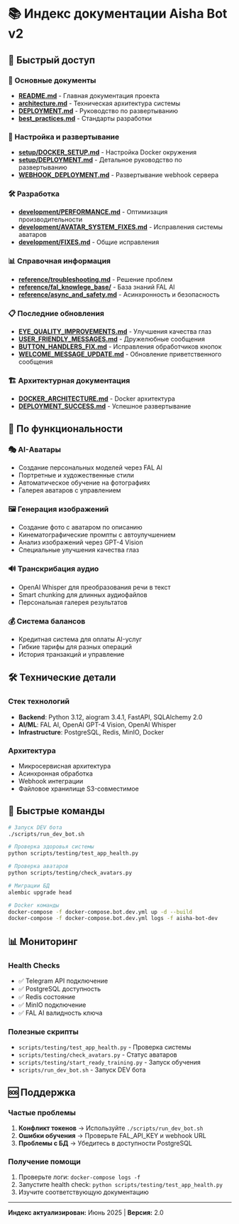 # 📚 Индекс документации Aisha Bot v2

## 🚀 Быстрый доступ

### 📖 Основные документы
- **[README.md](README.md)** - Главная документация проекта
- **[architecture.md](architecture.md)** - Техническая архитектура системы
- **[DEPLOYMENT.md](DEPLOYMENT.md)** - Руководство по развертыванию
- **[best_practices.md](best_practices.md)** - Стандарты разработки

### 🔧 Настройка и развертывание
- **[setup/DOCKER_SETUP.md](setup/DOCKER_SETUP.md)** - Настройка Docker окружения
- **[setup/DEPLOYMENT.md](setup/DEPLOYMENT.md)** - Детальное руководство по развертыванию
- **[WEBHOOK_DEPLOYMENT.md](WEBHOOK_DEPLOYMENT.md)** - Развертывание webhook сервера

### 🛠️ Разработка
- **[development/PERFORMANCE.md](development/PERFORMANCE.md)** - Оптимизация производительности
- **[development/AVATAR_SYSTEM_FIXES.md](development/AVATAR_SYSTEM_FIXES.md)** - Исправления системы аватаров
- **[development/FIXES.md](development/FIXES.md)** - Общие исправления

### 📊 Справочная информация
- **[reference/troubleshooting.md](reference/troubleshooting.md)** - Решение проблем
- **[reference/fal_knowlege_base/](reference/fal_knowlege_base/)** - База знаний FAL AI
- **[reference/async_and_safety.md](reference/async_and_safety.md)** - Асинхронность и безопасность

### 📋 Последние обновления
- **[EYE_QUALITY_IMPROVEMENTS.md](EYE_QUALITY_IMPROVEMENTS.md)** - Улучшения качества глаз
- **[USER_FRIENDLY_MESSAGES.md](USER_FRIENDLY_MESSAGES.md)** - Дружелюбные сообщения
- **[BUTTON_HANDLERS_FIX.md](BUTTON_HANDLERS_FIX.md)** - Исправления обработчиков кнопок
- **[WELCOME_MESSAGE_UPDATE.md](WELCOME_MESSAGE_UPDATE.md)** - Обновление приветственного сообщения

### 🏗️ Архитектурная документация
- **[DOCKER_ARCHITECTURE.md](DOCKER_ARCHITECTURE.md)** - Docker архитектура
- **[DEPLOYMENT_SUCCESS.md](DEPLOYMENT_SUCCESS.md)** - Успешное развертывание

## 🎯 По функциональности

### 🎭 AI-Аватары
- Создание персональных моделей через FAL AI
- Портретные и художественные стили
- Автоматическое обучение на фотографиях
- Галерея аватаров с управлением

### 🖼️ Генерация изображений
- Создание фото с аватаром по описанию
- Кинематографические промпты с автоулучшением
- Анализ изображений через GPT-4 Vision
- Специальные улучшения качества глаз

### 🔊 Транскрибация аудио
- OpenAI Whisper для преобразования речи в текст
- Smart chunking для длинных аудиофайлов
- Персональная галерея результатов

### 💰 Система балансов
- Кредитная система для оплаты AI-услуг
- Гибкие тарифы для разных операций
- История транзакций и управление

## 🛠️ Технические детали

### Стек технологий
- **Backend**: Python 3.12, aiogram 3.4.1, FastAPI, SQLAlchemy 2.0
- **AI/ML**: FAL AI, OpenAI GPT-4 Vision, OpenAI Whisper
- **Infrastructure**: PostgreSQL, Redis, MinIO, Docker

### Архитектура
- Микросервисная архитектура
- Асинхронная обработка
- Webhook интеграции
- Файловое хранилище S3-совместимое

## 🚀 Быстрые команды

```bash
# Запуск DEV бота
./scripts/run_dev_bot.sh

# Проверка здоровья системы
python scripts/testing/test_app_health.py

# Проверка аватаров
python scripts/testing/check_avatars.py

# Миграции БД
alembic upgrade head

# Docker команды
docker-compose -f docker-compose.bot.dev.yml up -d --build
docker-compose -f docker-compose.bot.dev.yml logs -f aisha-bot-dev
```

## 📊 Мониторинг

### Health Checks
- ✅ Telegram API подключение
- ✅ PostgreSQL доступность  
- ✅ Redis состояние
- ✅ MinIO подключение
- ✅ FAL AI валидность ключа

### Полезные скрипты
- `scripts/testing/test_app_health.py` - Проверка системы
- `scripts/testing/check_avatars.py` - Статус аватаров
- `scripts/testing/start_ready_training.py` - Запуск обучения
- `scripts/run_dev_bot.sh` - Запуск DEV бота

## 🆘 Поддержка

### Частые проблемы
1. **Конфликт токенов** → Используйте `./scripts/run_dev_bot.sh`
2. **Ошибки обучения** → Проверьте FAL_API_KEY и webhook URL
3. **Проблемы с БД** → Убедитесь в доступности PostgreSQL

### Получение помощи
1. Проверьте логи: `docker-compose logs -f`
2. Запустите health check: `python scripts/testing/test_app_health.py`
3. Изучите соответствующую документацию

---

**Индекс актуализирован:** Июнь 2025 | **Версия:** 2.0 
